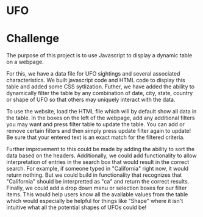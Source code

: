# UFO
# Challenge
The purpose of this project is to use Javascript to display a dynamic table on a webpage. 

For this, we have a data file for UFO sightings and several associated characteristics. We built javascript code and HTML code to display this table and added some CSS sytlization. Futher, we have added the ability to dynamically filter the table by any combination of date, city, state, country or shape of UFO so that others may uniquely interact with the data. 

To use the website, load the HTML file which will by default show all data in the table. In the boxes on the left of the webpage, add any additional filters you may want and press filter table to update the table. You can add or remove certain filters and then simply press update filter again to update! Be sure that your entered text is an exact match for the filtered criteria.

Further improvement to this could be made by adding the ability to sort the data based on the headers. Additionally, we could add functionality to allow interpretation of entries in the search box that would result in the correct search. For example, if someone typed in "California" right now, it would return nothing. But we could build in functionality that recognizes that "California" should be interpretted as "ca" and return the correct results. Finally, we could add a drop down menu or selection boxes for our filter items. This would help users know all the available values from the table which would especially be helpful for things like "Shape" where it isn't intuitive what all the potential shapes of UFOs could be!
